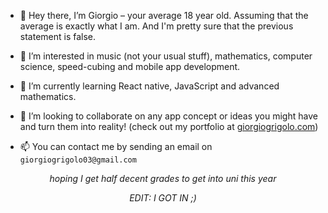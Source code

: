 - 👋 Hey there, I’m Giorgio &ndash; your average 18 year old. Assuming that the average is exactly what I am. And I'm pretty sure that the previous statement is false.

- 👀 I’m interested in music (not your usual stuff), mathematics, computer science, speed-cubing and mobile app development.

- 🌱 I’m currently learning React native, JavaScript and advanced mathematics.

- 💞️ I’m looking to collaborate on any app concept or ideas you might have and turn them into reality! (check out my portfolio at [giorgiogrigolo.com](https://www.giorgiogrigolo.com))

- 📫 You can contact me by sending an email on `giorgiogrigolo03@gmail.com`

<p align="center"> <i>hoping I get half decent grades to get into uni this year</i> </p>
<p align="center"> <i>EDIT: I GOT IN ;)</i> </p>

